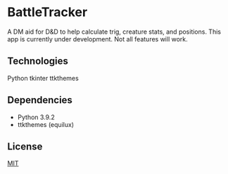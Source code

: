 # BattleTracker
A DM aid for D&D to help calculate trig, creature stats, and positions. This app is currently under development. Not all features will work.

## Technologies
Python
tkinter
ttkthemes

## Dependencies
- Python 3.9.2
- ttkthemes (equilux)

## License
[MIT](https://spdx.org/licenses/MIT.html)